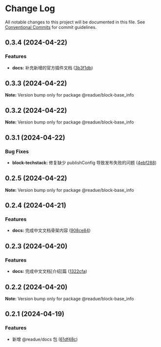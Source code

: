 # Change Log

All notable changes to this project will be documented in this file.
See [Conventional Commits](https://conventionalcommits.org) for commit guidelines.

## 0.3.4 (2024-04-22)


### Features

* **docs:** 补充新增的官方插件文档 ([3b3f1db](https://github.com/lexmin0412/readue/commit/3b3f1db5ff0b20a5fe1a7d38ba67093e30b38118))





## 0.3.3 (2024-04-22)

**Note:** Version bump only for package @readue/block-base_info





## 0.3.2 (2024-04-22)

**Note:** Version bump only for package @readue/block-base_info





## 0.3.1 (2024-04-22)


### Bug Fixes

* **block-techstack:** 修复缺少 publishConfig 导致发布失败的问题 ([4ebf288](https://github.com/lexmin0412/readue/commit/4ebf2881d08f607a6833d131912ef39868b42544))





## 0.2.5 (2024-04-22)

**Note:** Version bump only for package @readue/block-base_info





## 0.2.4 (2024-04-21)


### Features

* **docs:** 完成中文文档骨架内容 ([908ce84](https://github.com/lexmin0412/readue/commit/908ce8427d91a7e850ea3a6fd182e730db0798d5))





## 0.2.3 (2024-04-20)


### Features

* **docs:** 完成中文文档[介绍]篇 ([1322cfa](https://github.com/lexmin0412/readue/commit/1322cfaf98d350fa92b68c17a08851c69e1ff52e))





## 0.2.2 (2024-04-20)

**Note:** Version bump only for package @readue/block-base_info





## 0.2.1 (2024-04-19)


### Features

* 新增 @readue/docs 包 ([61df48c](https://github.com/lexmin0412/readue/commit/61df48ca86ffa3968ed6472cc656a28ff6330f5c))

